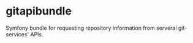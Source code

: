# gitapibundle
Symfony bundle for requesting repository information from serveral git-services' APIs.
